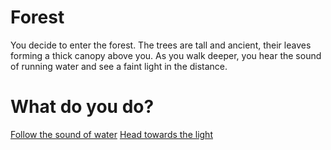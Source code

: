 # Forest

You decide to enter the forest. The trees are tall and ancient, their leaves forming a thick canopy above you. As you walk deeper, you hear the sound of running water and see a faint light in the distance.

# What do you do?

 [Follow the sound of water](water.md)
 [Head towards the light](light.md)
